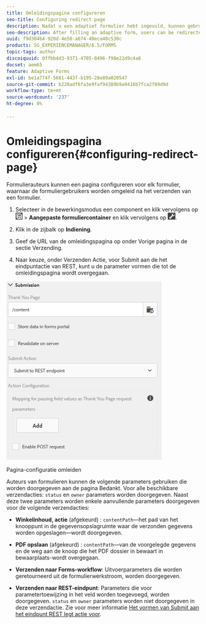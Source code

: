 ```yaml
---
title: Omleidingspagina configureren
seo-title: Configuring redirect page
description: Nadat u een adaptief formulier hebt ingevuld, kunnen gebruikers worden omgeleid naar een webpagina die formulierauteurs kunnen configureren tijdens het maken van het formulier.
seo-description: After filling an adaptive form, users can be redirected to a webpage that form authors can configure while creating the form.
uuid: f9d304b4-920d-4e50-a674-40eca48c530c
products: SG_EXPERIENCEMANAGER/6.5/FORMS
topic-tags: author
discoiquuid: 0ffbb4d3-9371-4705-8496-f98e22d9c4a6
docset: aem65
feature: Adaptive Forms
exl-id: be1a774f-5681-443f-b195-28e89a020547
source-git-commit: b220adf6fa3e9faf94389b9a9416b7fca2f89d9d
workflow-type: tm+mt
source-wordcount: '237'
ht-degree: 0%

---
```


# Omleidingspagina configureren{#configuring-redirect-page}

Formulierauteurs kunnen een pagina configureren voor elk formulier, waarnaar de formuliergebruikers worden omgeleid na het verzenden van een formulier.

1. Selecteer in de bewerkingsmodus een component en klik vervolgens op ![op veldniveau](assets/field-level.png) > **Aangepaste formuliercontainer** en klik vervolgens op ![cmppr](assets/cmppr.png).

1. Klik in de zijbalk op **Indiening**.

1. Geef de URL van de omleidingspagina op onder Vorige pagina in de sectie Verzending.
1. Naar keuze, onder Verzenden Actie, voor Submit aan de het eindpuntactie van REST, kunt u de parameter vormen die tot de omleidingspagina wordt overgegaan.

![Pagina-configuratie omleiden](assets/thank-you-setting-1.png)

Pagina-configuratie omleiden

Auteurs van formulieren kunnen de volgende parameters gebruiken die worden doorgegeven aan de pagina Bedankt. Voor alle beschikbare verzendacties: `status` en `owner` parameters worden doorgegeven. Naast deze twee parameters worden enkele aanvullende parameters doorgegeven voor de volgende verzendacties:

* **Winkelinhoud, actie** (afgekeurd) : `contentPath`—het pad van het knooppunt in de gegevensopslagruimte waar de verzonden gegevens worden opgeslagen—wordt doorgegeven.

* **PDF opslaan** (afgekeurd) : `contentPath`—van de voorgelegde gegevens en de weg aan de knoop die het PDF dossier in bewaart in bewaarplaats-wordt overgegaan.

* **Verzenden naar Forms-workflow**: Uitvoerparameters die worden geretourneerd uit de formulierwerkstroom, worden doorgegeven.

* **Verzenden naar REST-eindpunt**: Parameters die voor parametertoewijzing in het veld worden toegevoegd, worden doorgegeven. `status` en `owner` parameters worden niet doorgegeven in deze verzendactie. Zie voor meer informatie [Het vormen van Submit aan het eindpunt REST legt actie voor](../../forms/using/configuring-submit-actions.md).
